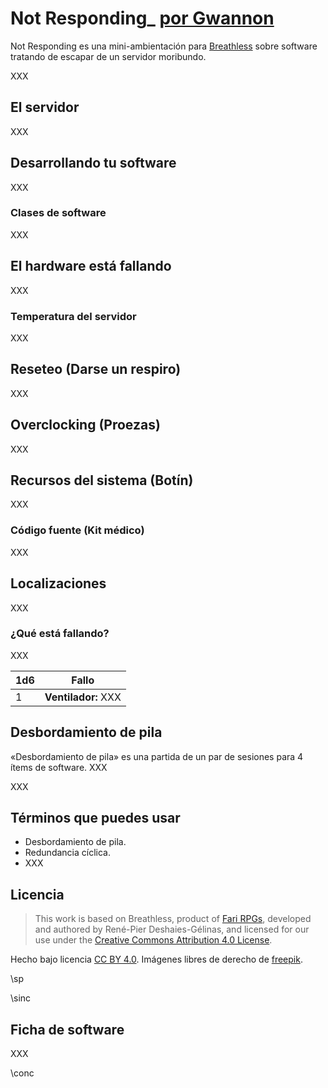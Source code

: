 # Not Responding_ [por Gwannon](https://gwannon.itch.io/not-responding-breathless)

Not Responding es una mini-ambientación para [Breathless](https://fari-rpgs.itch.io/breathless-srd) sobre software tratando de escapar de un servidor moribundo.

XXX

## El servidor

XXX

## Desarrollando tu software

XXX

### Clases de software

XXX

## El hardware está fallando

XXX

### Temperatura del servidor

XXX

## Reseteo (Darse un respiro)

XXX

## Overclocking (Proezas)

XXX

## Recursos del sistema (Botín)

XXX

### Código fuente (Kit médico)

XXX

## Localizaciones

XXX

### ¿Qué está fallando?

XXX

|1d6|Fallo|
|---|-----|
|1|**Ventilador:** XXX|

## Desbordamiento de pila

«Desbordamiento de pila» es una partida de un par de sesiones para 4 ítems de software. XXX

XXX

## Términos que puedes usar

* Desbordamiento de pila.
* Redundancia cíclica.
* XXX

## Licencia 

> This work is based on Breathless, product of [Fari RPGs](https://farirpgs.com/), developed and authored by René-Pier Deshaies-Gélinas, and licensed for our use under the [Creative Commons Attribution 4.0 License](https://creativecommons.org/licenses/by/4.0/).

Hecho bajo licencia [CC BY 4.0](https://creativecommons.org/licenses/by/4.0/legalcode.es). Imágenes libres de derecho de [freepik](https://www.freepik.com/).

\sp

\sinc

## Ficha de software

XXX

\conc